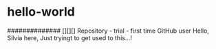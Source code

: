 # hello-world
############## [][][]
Repository - trial - first time GitHub user
Hello, Silvia here, Just tryingt to get used to this...!
